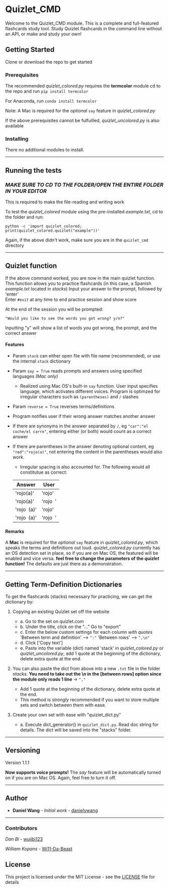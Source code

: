 # Quizlet_CMD

Welcome to the Quizlet_CMD module. This is a complete and full-featured flashcards study tool. Study Quizlet flashcards in the command line without an API, or make and study your own!

## Getting Started

Clone or download the repo to get started

### Prerequisites

The recommended *quizlet_colored.py* requires the **termcolor** module
cd to the repo and run 
```pip install termcolor``` 

For Anaconda, run 
```conda install termcolor```

Note: A Mac is required for the _optional_ `say` feature in *quizlet_colored.py*

If the above prerequisites cannot be fulfuilled, *quizlet_uncolored.py* is also available

### Installing

There no additional modules to install. 



***
## Running the tests

### *MAKE SURE TO CD TO THE FOLDER/OPEN THE ENTIRE FOLDER IN YOUR EDITOR*
This is required to make the file-reading and writing work


To test the *quizlet_colored* module using the pre-installed *example.txt*, cd to the folder and run:

```python -c 'import quizlet_colored; print(quizlet_colored.quizlet("example"))' ```

Again, if the above didn't work, make sure you are in the `quizlet_cmd` directory
***
## Quizlet function

If the above command worked, you are now in the main quizlet function. This function allows you to practice flashcards (in this case, a Spanish *example.txt* located in *stacks*)
Input your answer to the prompt, followed by 'enter'  
Enter ```#exit``` at any time to end practice session and show score

At the end of the session you will be prompted:

`"Would you like to see the words you got wrong? y/n?"`

Inputting "y" will show a list of words you got wrong, the prompt, and the correct answer

#### Features
* Param `stack` can either open file with file name (recommended), or use the internal `stack` dictionary 
* Param `say = True` reads prompts and answers using specified languages _(Mac only)_
	* Realized using Mac OS's built-in `say` function. User input specifies language, which activates different voices. Program is optimzed for irregular characters such as `(parentheses)` and `/` slashes
* Param `reverse = True` reverses terms/definitions
* Program notifies user if their wrong answer matches another answer  
 

* If there are synonyms in the answer separated by `/`, eg `"car":"el coche/el carro"`, entering either (or both) would count as a correct answer
* If there are parentheses in the answer denoting optional content, eg `"red":"rojo(a)"`, not entering the content in the parentheses would also work. 
	* Irregular spacing is also accounted for. The following would all constitutue as correct:

	| Answer     | User    |
	|------------|---------|
	| 'rojo(a)'  | 'rojo'  |
	| 'rojo(a)'  | 'rojo` `' |
	| 'rojo` `(a)' | 'rojo'  |
	| 'rojo` `(a)' | 'rojo` `' |


#### Remarks
A **Mac** is required for the _optional_ `say` feature in *quizlet_colored.py*, which speaks the terms and definitions out loud.
 *quizlet_colored.py* currently has an OS detection set in place, so if you are on Mac OS, the featured will be enabled and vice versa. **feel free to change the parameters of the _quizlet_ function!** The defaults are just there as a demonstration.

***
## Getting Term-Definition Dictionaries

To get the flashcards (stacks) necessary for practicing, we can get the dictionary by:
1.  Copying an existing Quizlet set off the website
	* a. Go to the set on quizlet.com
	* b. Under the title, click on the "..."  Go to "export"
	* c. Enter the below custom settings for each column *with quotes*
		'Between term and definition' ⟶  ```":"```
		'Between rows' ⟶  ```",\n"```
	* d. Click ['Copy text']
	* e. Paste into the variable (dict) named 'stack' in *quizlet_colored.py* or *quizlet_uncolored.py*, add 1 quote at the beginning of the dictionary, delete extra quote at the end.
  
2.  You can also paste the dict from above into a new ```.txt``` file in the folder *stacks*. __You need to take out the \n in the [between rows] option since the module only reads 1 line__  -> ```","```
    * Add 1 quote at the beginning of the dictionary, delete extra quote at the end.
    * This method is *strongly* recommended if you want to store multiple sets and switch between them with ease.

3. Create your own set with ease with "quizlet_dict.py"
	* a. Execute dict_generator() in ```quizlet_dict.py```. Read doc string for details. The dict will be saved into the "stacks" folder.  
***
## Versioning

Version 1.1.1

**Now supports voice prompts!**
The *say* feature will be automatically turned on if you are on Mac OS. Again, feel free to turn it off. 
***
## Author

* **Daniel Wang** - *Initial work* - [danielywang](https://github.com/danielywang)
***

### Contributors
*Dan Bi* - [wujibi123](https://github.com/wujibi123)

*William Kopans* - [Wi11-Da-Beast](https://github.com/wi11-da-beast)


## License

This project is licensed under the MIT License - see the [LICENSE](LICENSE) file for details

